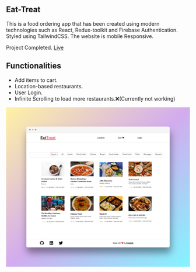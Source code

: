## Eat-Treat

This is a food ordering app that has been created using modern technologies such as React, Redux-toolkit and Firebase Authentication. Styled using TailwindCSS. The website is mobile Responsive.

Project Completed. [Live](https://eat-treat.netlify.app/)

## Functionalities

- Add items to cart.
- Location-based restaurants.
- User Login.
- Infinite Scrolling to load more restaurants.❌(Currently not working)

![](./public/images/pika-1679249665305-1x.png)

<!-- Cart and Menu

![](./public/images//pika-1679250695005-1x.png)

User Login

![](./public/images/pika-1679249983322-1x.png) -->
